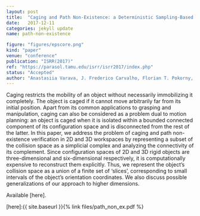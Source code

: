 ```yaml
---
layout: post
title:  "Caging and Path Non-Existence: a Deterministic Sampling-Based Verification Algorithm"
date:   2017-12-11
categories: jekyll update
name: path-non-existence

figure: "figures/epscore.png"
kind: "paper"
venue: "conference"
publication: "ISRR(2017)"
ref: "https://parasol.tamu.edu/isrr/isrr2017/index.php"
status: "Accepted"
author: "Anastasiia Varava, J. Frederico Carvalho, Florian T. Pokorny, and Danica Kragic"
---
```


Caging restricts the mobility of an object without necessarily immobilizing it completely. The object is caged if it cannot move arbitrarily far from its initial position. Apart from its common applications to grasping and manipulation, caging can also be considered as a problem dual to motion planning: an object is caged when it is isolated within a bounded connected component of its configuration space and is disconnected from the rest of the latter. In this paper, we address the problem of caging and path non-existence verification in 2D and 3D workspaces by representing a subset of the collision space as a simplicial complex and analyzing the connectivity of its complement. Since configuration spaces of 2D and 3D rigid objects are three-dimensional and six-dimensional respectively, it is computationally expensive to reconstruct them explicitly. Thus, we represent the object’s collision space as a union of a finite set of ‘slices’, corresponding to small intervals of the object’s orientation coordinates. We also discuss possible generalizations of our approach to higher dimensions.

Available [here].

[here]:{{ site.baseurl }}{% link files/path_non_ex.pdf %}
